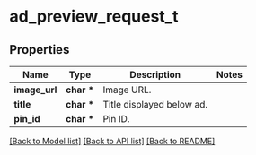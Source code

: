# ad_preview_request_t

## Properties
Name | Type | Description | Notes
------------ | ------------- | ------------- | -------------
**image_url** | **char \*** | Image URL. | 
**title** | **char \*** | Title displayed below ad. | 
**pin_id** | **char \*** | Pin ID. | 

[[Back to Model list]](../README.md#documentation-for-models) [[Back to API list]](../README.md#documentation-for-api-endpoints) [[Back to README]](../README.md)


